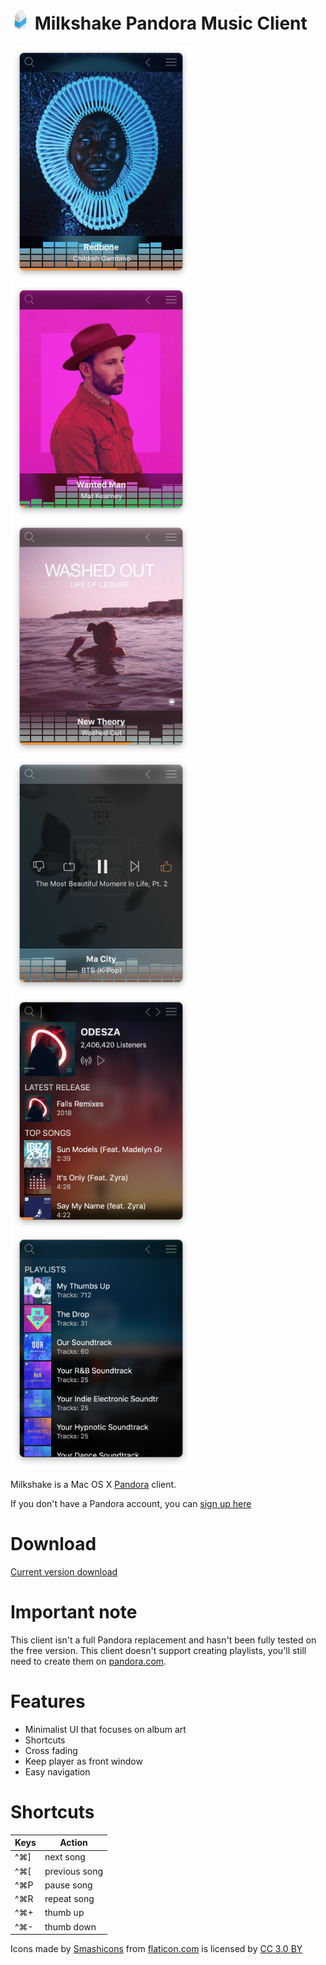 #  <img src="/images/icon_32x32@2x.png" width="32"> Milkshake Pandora Music Client

<img src="/images/screenshot1.png"  width="290"> <img src="/images/screenshot2.png"  width="290"> <img src="/images/screenshot3.png"  width="290">
<img src="/images/screenshot4.png"  width="290"> <img src="/images/screenshot5.png"  width="290"> <img src="/images/screenshot6.png"  width="290">

Milkshake is a Mac OS X [Pandora](https://www.pandora.com) client.

If you don't have a Pandora account, you can [sign up here](https://www.pandora.com/account/register)

# Download

[Current version download](https://github.com/skiptomyliu/milkshake/blob/master/App/Milkshake.zip)

# Important note
This client isn't a full Pandora replacement and hasn't been fully tested on the free version.  This client doesn't support creating playlists, you'll still need to create them on [pandora.com](https://www.pandora.com).

# Features
  - Minimalist UI that focuses on album art
  - Shortcuts
  - Cross fading
  - Keep player as front window
  - Easy navigation

# Shortcuts
Keys | Action 
--- | --- | 
^⌘]  | next song 
^⌘[  | previous song
^⌘P | pause song
^⌘R | repeat song
^⌘+| thumb up
^⌘-| thumb down 


Icons made by [Smashicons](https://www.flaticon.com/authors/smashicons) from [flaticon.com](https://www.flaticon.com/) is licensed by [CC 3.0 BY](http://creativecommons.org/licenses/by/3.0/)

